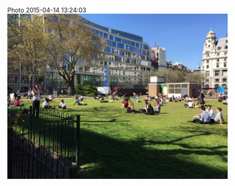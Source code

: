 <!--
title: Photo 2015-04-14 13:24:03
date: Tue Apr 14 2015 14:24:03 GMT+0100 (British Summer Time)
tags: lunch,office
-->
Photo 2015-04-14 13:24:03
![](116380733192-0.jpg)
